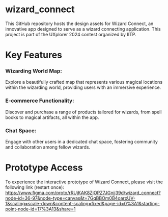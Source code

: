 # wizard_connect
This GitHub repository hosts the design assets for Wizard Connect, an innovative app designed to serve as a wizard connecting application. This project is part of the UXplorer 2024 contest organized by IITP.

# Key Features
### Wizarding World Map: 
Explore a beautifully crafted map that represents various magical locations within the wizarding world, providing users with an immersive experience.
### E-commerce Functionality: 
Discover and purchase a range of products tailored for wizards, from spell books to magical artifacts, all within the app.
### Chat Space: 
Engage with other users in a dedicated chat space, fostering community and collaboration among fellow wizards.
# Prototype Access
To experience the interactive prototype of Wizard Connect, please visit the following link (restart once): https://www.figma.com/proto/rRUjKAK8ZjOPZ7JGnjj39d/wizard_connect?node-id=36-97&node-type=canvas&t=7GqBBOm0B4oarxUV-1&scaling=scale-down&content-scaling=fixed&page-id=0%3A1&starting-point-node-id=17%3A13&share=1
